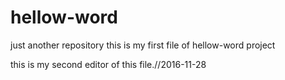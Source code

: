 # hellow-word
just another repository
this is my first file of hellow-word project


this is my second editor of this file.//2016-11-28
